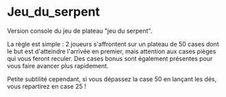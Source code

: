 # Jeu_du_serpent
Version console du jeu de plateau "jeu du serpent".

La règle est simple : 2 joueurs s'affrontent sur un plateau de 50 cases dont le but est d'atteindre l'arrivée en premier, mais attention aux cases pièges qui vous feront reculer. Des cases bonus sont également présentes pour vous faire avancer plus rapidement.

Petite subtilité cependant, si vous dépassez la case 50 en lançant les dés, vous repartirez en case 25 !

